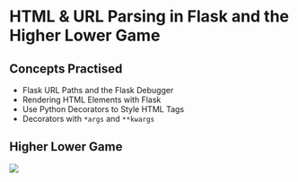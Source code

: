 #  HTML & URL Parsing in Flask and the Higher Lower Game
## Concepts Practised
- Flask URL Paths and the Flask Debugger
- Rendering HTML Elements with Flask
- Use Python Decorators to Style HTML Tags
- Decorators with `*args` and `**kwargs`
## Higher Lower Game
![](https://user-images.githubusercontent.com/98851253/159373374-0ca322ff-21b1-40e0-8706-f9c442fd1523.gif)
